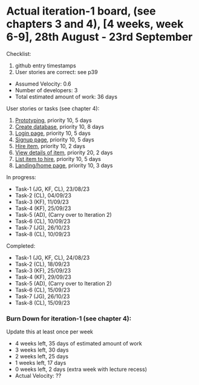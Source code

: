 # Actual iteration-1 board, (see chapters 3 and 4), [4 weeks, week 6-9], 28th August - 23rd September

Checklist: 
1. github entry timestamps
2. User stories are correct: see p39

* Assumed Velocity: 0.6
* Number of developers: 3
* Total estimated amount of work: 36 days

User stories or tasks (see chapter 4):
1. [Prototyping](./user_stories/prototype.md), priority 10, 5 days
2. [Create database](./user_stories/create_database.md), priority 10, 8 days
3. [Login page](./user_stories/log_in_page.md), priority 10, 5 days
4. [Signup page](./user_stories/sign_up.md), priority 10, 5 days
5. [Hire item](./user_stories/hire_item.md), priority 10, 2 days
6. [View details of item](./user_stories/view_details_of_item.md), priority 20, 2 days
7. [List item to hire](./user_stories/list_item_to_hire.md), priority 10, 5 days
8. [Landing/home page](./user_stories/Landing-Home_page.md), priority 10, 3 days

In progress:
* Task-1 (JG, KF, CL), 23/08/23
* Task-2 (CL), 04/09/23
* Task-3 (KF), 11/09/23
* Task-4 (KF), 25/09/23
* Task-5 (AD), (Carry over to Iteration 2)
* Task-6 (CL), 10/09/23
* Task-7 (JG), 26/10/23
* Task-8 (CL), 10/09/23 

Completed:
* Task-1 (JG, KF, CL), 24/08/23
* Task-2 (CL), 18/09/23
* Task-3 (KF), 25/09/23
* Task-4 (KF), 29/09/23
* Task-5 (AD), (Carry over to Iteration 2)
* Task-6 (CL), 15/09/23
* Task-7 (JG), 26/10/23
* Task-8 (CL), 15/09/23

### Burn Down for iteration-1 (see chapter 4):
Update this at least once per week
* 4 weeks left, 35 days of estimated amount of work 
* 3 weeks left, 30 days
* 2 weeks left, 25 days
* 1 weeks left, 17 days
* 0 weeks left,  2 days (extra week with lecture recess)
* Actual Velocity: ?? 
